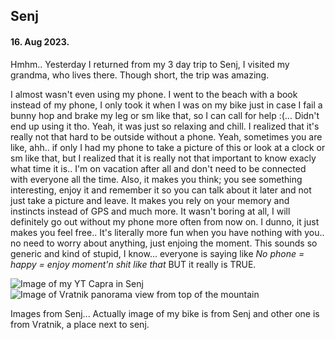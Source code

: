 ## Senj

#### 16. Aug 2023.

Hmhm.. Yesterday I returned from my 3 day trip to Senj, I visited my grandma, who lives there. Though short, the trip was amazing.

I almost wasn't even using my phone. I went to the beach with a book instead of my phone, I only took it when I was on my bike just in case I fail a bunny hop and brake my leg or sm like that, so I can call for help :(... Didn't end up using it tho. Yeah, it was just so relaxing and chill. I realized that it's really not that hard to be outside without a phone. Yeah, sometimes you are like, ahh.. if only I had my phone to take a picture of this or look at a clock or sm like that, but I realized that it is really not that important to know exacly what time it is.. I'm on vacation after all and don't need to be connected with everyone all the time. Also, it makes you think; you see something interesting, enjoy it and remember it so you can talk about it later and not just take a picture and leave. It makes you rely on your memory and instincts instead of GPS and much more. It wasn't boring at all, I will definitely go out without my phone more often from now on. I dunno, it just makes you feel free.. It's literally more fun when you have nothing with you.. no need to worry about anything, just enjoing the moment. This sounds so generic and kind of stupid, I know... everyone is saying like _No phone = happy = enjoy moment'n shit like that_ BUT it really is TRUE.

![Image of my YT Capra in Senj](assets/images/diary/Senj-bike.webp)
![Image of Vratnik panorama view from top of the mountain](assets/images/diary/Senj-vratnik.webp)

Images from Senj... Actually image of my bike is from Senj and other one is from Vratnik, a place next to senj.
